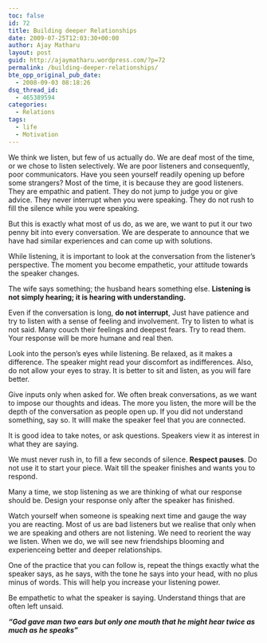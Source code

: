 ```yaml
---
toc: false
id: 72
title: Building deeper Relationships
date: 2009-07-25T12:03:30+00:00
author: Ajay Matharu
layout: post
guid: http://ajaymatharu.wordpress.com/?p=72
permalink: /building-deeper-relationships/
bte_opp_original_pub_date:
  - 2008-09-03 08:18:26
dsq_thread_id:
  - 465389594
categories:
  - Relations
tags:
  - life
  - Motivation
---
```

We think we listen, but few of us actually do. We are deaf most of the time, or we chose to listen selectively. We are poor listeners and consequently, poor communicators. Have you seen yourself readily opening up before some strangers? Most of the time, it is because they are good listeners. They are empathic and patient. They do not jump to judge you or give advice. They never interrupt when you were speaking. They do not rush to fill the silence while you were speaking.

But this is exactly what most of us do, as we are, we want to put it our two penny bit into every conversation. We are desperate to announce that we have had similar experiences and can come up with solutions.

While listening, it is important to look at the conversation from the listener&#8217;s perspective. The moment you become empathetic, your attitude towards the speaker changes.

The wife says something; the husband hears something else. **Listening is not simply hearing; it is hearing with understanding.**

Even if the conversation is long, **do not interrupt**, Just have patience and try to listen with a sense of feeling and involvement. Try to listen to what is not said. Many couch their feelings and deepest fears. Try to read them. Your response will be more humane and real then.

Look into the person&#8217;s eyes while listening. Be relaxed, as it makes a difference. The speaker might read your discomfort as indifferences. Also, do not allow your eyes to stray. It is better to sit and listen, as you will fare better.

Give inputs only when asked for. We often break conversations, as we want to impose our thoughts and ideas. The more you listen, the more will be the depth of the conversation as people open up. If you did not understand something, say so. It willl make the speaker feel that you are connected.

It is good idea to take notes, or ask questions. Speakers view it as interest in what they are saying.

We must never rush in, to fill a few seconds of silence. **Respect pauses**. Do not use it to start your piece. Wait till the speaker finishes and wants you to respond.

Many a time, we stop listening as we are thinking of what our response should be. Design your response only after the speaker has finished.

Watch yourself when someone is speaking next time and gauge the way you are reacting. Most of us are bad listeners but we realise that only when we are speaking and others are not listening. We need to reorient the way we listen. When we do, we will see new friendships blooming and experienceing better and deeper relationships.

One of the practice that you can follow is, repeat the things exactly what the speaker says, as he says, with the tone he says into your head, with no plus minus of words. This will help you increase your listening power.

Be empathetic to what the speaker is saying. Understand things that are often left unsaid.

_**&#8220;God gave man two ears but only one mouth that he might hear twice as much as he speaks&#8221;**_
